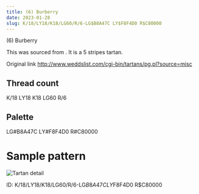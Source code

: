 ```yaml
---
title: (6) Burberry
date: 2023-01-28
slug: K/18/LY18/K18/LG60/R/6-LG$B8A47C LY$F8F4D0 R$C80000
---
```

(6) Burberry

This was sourced from <no value>.  It is a 5 stripes tartan.

Original link http://www.weddslist.com/cgi-bin/tartans/pg.pl?source=misc

## Thread count
K/18 LY18 K18 LG60 R/6

## Palette
LG#B8A47C LY#F8F4D0 R#C80000

# Sample pattern

![Tartan detail](tartan.png "K/18 LY18 K18 LG60 R/6 tartan")

ID: K/18/LY18/K18/LG60/R/6-LG$B8A47C LY$F8F4D0 R$C80000